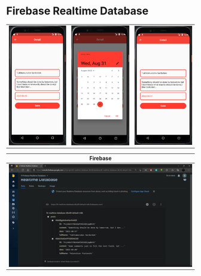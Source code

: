 # Firebase Realtime Database

| | | |
|----------------|:----------------:|:----------------:|
| ![Detail Page](assets/readme/img.png) | ![Detail Page](assets/readme/img_1.png) |![Detail Page](assets/readme/img_2.png) |

| Firebase |
|----------------|
| ![Firebase Console](assets/readme/img_3.png) |
